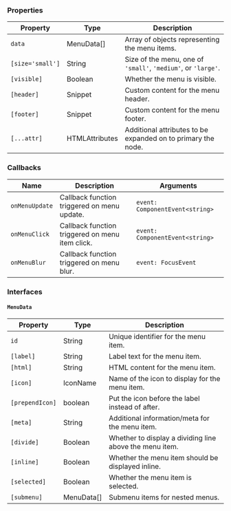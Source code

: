 ### Properties

| Property         | Type                           | Description                                                   |
| ---------------- | ------------------------------ | ------------------------------------------------------------- |
| `data`           | MenuData[]                     | Array of objects representing the menu items.                 |
| `[size='small']` | String                         | Size of the menu, one of `'small'`, `'medium'`, or `'large'`. |
| `[visible]`      | Boolean                        | Whether the menu is visible.                                  |
| `[header]`       | Snippet                        | Custom content for the menu header.                           |
| `[footer]`       | Snippet                        | Custom content for the menu footer.                           |
| `[...attr] `     | HTMLAttributes<HTMLDivElement> | Additional attributes to be expanded on to primary the node.  |

### Callbacks

| Name           | Description                                     | Arguments                       |
| -------------- | ----------------------------------------------- | ------------------------------- |
| `onMenuUpdate` | Callback function triggered on menu update.     | `event: ComponentEvent<string>` |
| `onMenuClick`  | Callback function triggered on menu item click. | `event: ComponentEvent<string>` |
| `onMenuBlur`   | Callback function triggered on menu blur.       | `event: FocusEvent`             |

### Interfaces

#### `MenuData`

| Property        | Type       | Description                                             |
| --------------- | ---------- | ------------------------------------------------------- |
| `id`            | String     | Unique identifier for the menu item.                    |
| `[label]`       | String     | Label text for the menu item.                           |
| `[html]`        | String     | HTML content for the menu item.                         |
| `[icon]`        | IconName   | Name of the icon to display for the menu item.          |
| `[prependIcon]` | boolean    | Put the icon before the label instead of after.         |
| `[meta]`        | String     | Additional information/meta for the menu item.          |
| `[divide]`      | Boolean    | Whether to display a dividing line above the menu item. |
| `[inline]`      | Boolean    | Whether the menu item should be displayed inline.       |
| `[selected]`    | Boolean    | Whether the menu item is selected.                      |
| `[submenu]`     | MenuData[] | Submenu items for nested menus.                         |
